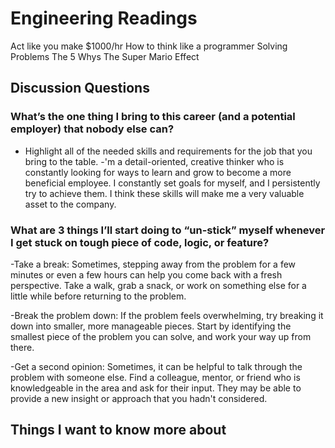# Engineering Readings

Act like you make $1000/hr
How to think like a programmer
Solving Problems
The 5 Whys
The Super Mario Effect

## Discussion Questions
### What’s the one thing I bring to this career (and a potential employer) that nobody else can?
- Highlight all of the needed skills and requirements for the job that you bring to the table.
-'m a detail-oriented, creative thinker who is constantly looking for ways to learn and grow to become a more beneficial employee. I constantly set goals for myself, and I persistently try to achieve them. I think these skills will make me a very valuable asset to the company.

### What are 3 things I’ll start doing to “un-stick” myself whenever I get stuck on tough piece of code, logic, or feature?

-Take a break: Sometimes, stepping away from the problem for a few minutes or even a few hours can help you come back with a fresh perspective. Take a walk, grab a snack, or work on something else for a little while before returning to the problem.

-Break the problem down: If the problem feels overwhelming, try breaking it down into smaller, more manageable pieces. Start by identifying the smallest piece of the problem you can solve, and work your way up from there.

-Get a second opinion: Sometimes, it can be helpful to talk through the problem with someone else. Find a colleague, mentor, or friend who is knowledgeable in the area and ask for their input. They may be able to provide a new insight or approach that you hadn't considered.

## Things I want to know more about 
